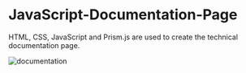 # JavaScript-Documentation-Page
HTML, CSS, JavaScript and Prism.js are used to create the technical documentation page.

![documentation](https://github.com/anubhav7747/JavaScript-Documentation-Page/assets/77168708/734d1309-270b-4ee4-9e89-9aa52a13b9fa)
